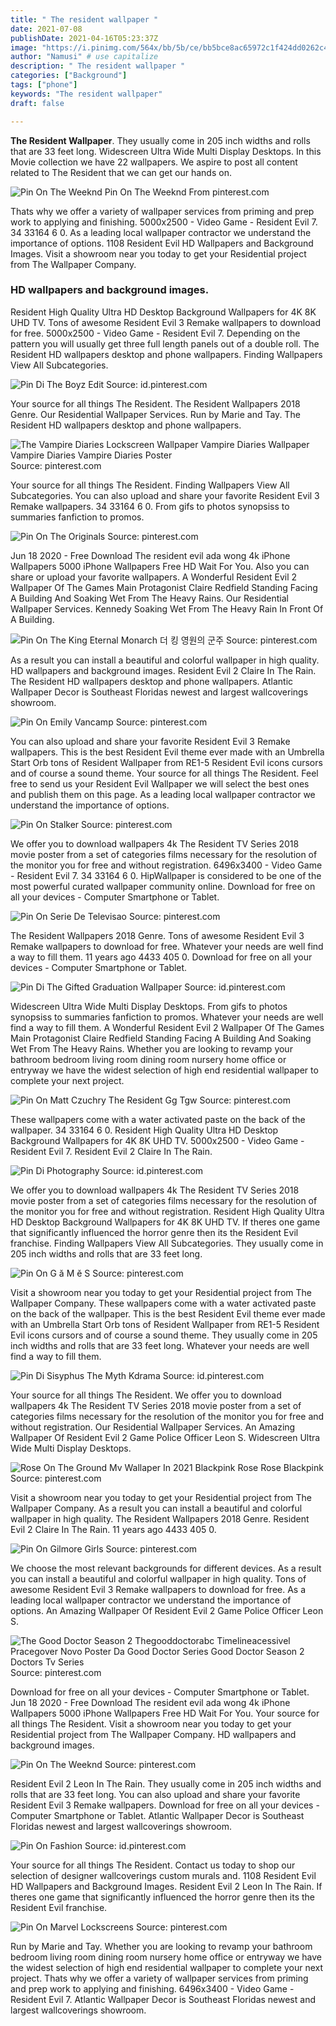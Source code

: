 ```yaml
---
title: " The resident wallpaper "
date: 2021-07-08
publishDate: 2021-04-16T05:23:37Z
image: "https://i.pinimg.com/564x/bb/5b/ce/bb5bce8ac65972c1f424dd0262c41179.jpg"
author: "Namusi" # use capitalize
description: " The resident wallpaper "
categories: ["Background"]
tags: ["phone"]
keywords: "The resident wallpaper"
draft: false

---
```



**The Resident Wallpaper**. They usually come in 205 inch widths and rolls that are 33 feet long. Widescreen Ultra Wide Multi Display Desktops. In this Movie collection we have 22 wallpapers. We aspire to post all content related to The Resident that we can get our hands on.

![Pin On The Weeknd](https://i.pinimg.com/originals/b2/dc/b1/b2dcb1b5348679efd52cd84ba0704b38.png "Pin On The Weeknd")
Pin On The Weeknd From pinterest.com


Thats why we offer a variety of wallpaper services from priming and prep work to applying and finishing. 5000x2500 - Video Game - Resident Evil 7. 34 33164 6 0. As a leading local wallpaper contractor we understand the importance of options. 1108 Resident Evil HD Wallpapers and Background Images. Visit a showroom near you today to get your Residential project from The Wallpaper Company.

### HD wallpapers and background images.

Resident High Quality Ultra HD Desktop Background Wallpapers for 4K 8K UHD TV. Tons of awesome Resident Evil 3 Remake wallpapers to download for free. 5000x2500 - Video Game - Resident Evil 7. Depending on the pattern you will usually get three full length panels out of a double roll. The Resident HD wallpapers desktop and phone wallpapers. Finding Wallpapers View All Subcategories.


![Pin Di The Boyz Edit](https://i.pinimg.com/originals/26/45/e1/2645e185e155ffbed0a5d68a9cf5938d.jpg "Pin Di The Boyz Edit")
Source: id.pinterest.com

Your source for all things The Resident. The Resident Wallpapers 2018 Genre. Our Residential Wallpaper Services. Run by Marie and Tay. The Resident HD wallpapers desktop and phone wallpapers.

![The Vampire Diaries Lockscreen Wallpaper Vampire Diaries Wallpaper Vampire Diaries Vampire Diaries Poster](https://i.pinimg.com/originals/b2/00/00/b20000f92cc4d2a041bab857f72572c8.jpg "The Vampire Diaries Lockscreen Wallpaper Vampire Diaries Wallpaper Vampire Diaries Vampire Diaries Poster")
Source: pinterest.com

Your source for all things The Resident. Finding Wallpapers View All Subcategories. You can also upload and share your favorite Resident Evil 3 Remake wallpapers. 34 33164 6 0. From gifs to photos synopsiss to summaries fanfiction to promos.

![Pin On The Originals](https://i.pinimg.com/originals/32/c1/82/32c18283091798b6cfeee89e5e63c028.jpg "Pin On The Originals")
Source: pinterest.com

Jun 18 2020 - Free Download The resident evil ada wong 4k iPhone Wallpapers 5000 iPhone Wallpapers Free HD Wait For You. Also you can share or upload your favorite wallpapers. A Wonderful Resident Evil 2 Wallpaper Of The Games Main Protagonist Claire Redfield Standing Facing A Building And Soaking Wet From The Heavy Rains. Our Residential Wallpaper Services. Kennedy Soaking Wet From The Heavy Rain In Front Of A Building.

![Pin On The King Eternal Monarch 더 킹 영원의 군주](https://i.pinimg.com/originals/cf/b1/7c/cfb17c392aa7f85757ff1ea6f8ea9dca.jpg "Pin On The King Eternal Monarch 더 킹 영원의 군주")
Source: pinterest.com

As a result you can install a beautiful and colorful wallpaper in high quality. HD wallpapers and background images. Resident Evil 2 Claire In The Rain. The Resident HD wallpapers desktop and phone wallpapers. Atlantic Wallpaper Decor is Southeast Floridas newest and largest wallcoverings showroom.

![Pin On Emily Vancamp](https://i.pinimg.com/originals/3a/e4/19/3ae4194085649e1b93b07c6a4ed4083d.jpg "Pin On Emily Vancamp")
Source: pinterest.com

You can also upload and share your favorite Resident Evil 3 Remake wallpapers. This is the best Resident Evil theme ever made with an Umbrella Start Orb tons of Resident Wallpaper from RE1-5 Resident Evil icons cursors and of course a sound theme. Your source for all things The Resident. Feel free to send us your Resident Evil Wallpaper we will select the best ones and publish them on this page. As a leading local wallpaper contractor we understand the importance of options.

![Pin On Stalker](https://i.pinimg.com/originals/d3/0b/3a/d30b3a6d06785bdf6211a417360569fc.jpg "Pin On Stalker")
Source: pinterest.com

We offer you to download wallpapers 4k The Resident TV Series 2018 movie poster from a set of categories films necessary for the resolution of the monitor you for free and without registration. 6496x3400 - Video Game - Resident Evil 7. 34 33164 6 0. HipWallpaper is considered to be one of the most powerful curated wallpaper community online. Download for free on all your devices - Computer Smartphone or Tablet.

![Pin On Serie De Televisao](https://i.pinimg.com/originals/41/45/b6/4145b61c49bdf23bcf64951f8bd7f3ba.jpg "Pin On Serie De Televisao")
Source: pinterest.com

The Resident Wallpapers 2018 Genre. Tons of awesome Resident Evil 3 Remake wallpapers to download for free. Whatever your needs are well find a way to fill them. 11 years ago 4433 405 0. Download for free on all your devices - Computer Smartphone or Tablet.

![Pin Di The Gifted Graduation Wallpaper](https://i.pinimg.com/originals/2c/87/da/2c87da422b0ac4f3cccf1b4b348a62ee.jpg "Pin Di The Gifted Graduation Wallpaper")
Source: id.pinterest.com

Widescreen Ultra Wide Multi Display Desktops. From gifs to photos synopsiss to summaries fanfiction to promos. Whatever your needs are well find a way to fill them. A Wonderful Resident Evil 2 Wallpaper Of The Games Main Protagonist Claire Redfield Standing Facing A Building And Soaking Wet From The Heavy Rains. Whether you are looking to revamp your bathroom bedroom living room dining room nursery home office or entryway we have the widest selection of high end residential wallpaper to complete your next project.

![Pin On Matt Czuchry The Resident Gg Tgw](https://i.pinimg.com/474x/d8/29/f9/d829f96e4e2f35748a8e2d17323b2cdf.jpg "Pin On Matt Czuchry The Resident Gg Tgw")
Source: pinterest.com

These wallpapers come with a water activated paste on the back of the wallpaper. 34 33164 6 0. Resident High Quality Ultra HD Desktop Background Wallpapers for 4K 8K UHD TV. 5000x2500 - Video Game - Resident Evil 7. Resident Evil 2 Claire In The Rain.

![Pin Di Photography](https://i.pinimg.com/originals/c1/d0/14/c1d014391288227c6e474b3de3dc40b2.jpg "Pin Di Photography")
Source: id.pinterest.com

We offer you to download wallpapers 4k The Resident TV Series 2018 movie poster from a set of categories films necessary for the resolution of the monitor you for free and without registration. Resident High Quality Ultra HD Desktop Background Wallpapers for 4K 8K UHD TV. If theres one game that significantly influenced the horror genre then its the Resident Evil franchise. Finding Wallpapers View All Subcategories. They usually come in 205 inch widths and rolls that are 33 feet long.

![Pin On G ă M ĕ S](https://i.pinimg.com/originals/00/cf/3e/00cf3e86eb277a20520add2c5bd857c5.jpg "Pin On G ă M ĕ S")
Source: pinterest.com

Visit a showroom near you today to get your Residential project from The Wallpaper Company. These wallpapers come with a water activated paste on the back of the wallpaper. This is the best Resident Evil theme ever made with an Umbrella Start Orb tons of Resident Wallpaper from RE1-5 Resident Evil icons cursors and of course a sound theme. They usually come in 205 inch widths and rolls that are 33 feet long. Whatever your needs are well find a way to fill them.

![Pin Di Sisyphus The Myth Kdrama](https://i.pinimg.com/736x/4a/8d/ad/4a8dad0448fb5ef16e408c32d839812f.jpg "Pin Di Sisyphus The Myth Kdrama")
Source: id.pinterest.com

Your source for all things The Resident. We offer you to download wallpapers 4k The Resident TV Series 2018 movie poster from a set of categories films necessary for the resolution of the monitor you for free and without registration. Our Residential Wallpaper Services. An Amazing Wallpaper Of Resident Evil 2 Game Police Officer Leon S. Widescreen Ultra Wide Multi Display Desktops.

![Rose On The Ground Mv Wallaper In 2021 Blackpink Rose Rose Blackpink](https://i.pinimg.com/originals/8f/63/11/8f6311fe6e04b2b3c4a32640ccf60678.jpg "Rose On The Ground Mv Wallaper In 2021 Blackpink Rose Rose Blackpink")
Source: pinterest.com

Visit a showroom near you today to get your Residential project from The Wallpaper Company. As a result you can install a beautiful and colorful wallpaper in high quality. The Resident Wallpapers 2018 Genre. Resident Evil 2 Claire In The Rain. 11 years ago 4433 405 0.

![Pin On Gilmore Girls](https://i.pinimg.com/originals/8f/85/4d/8f854dc7a5b0ad67a464d598fd408bd1.jpg "Pin On Gilmore Girls")
Source: pinterest.com

We choose the most relevant backgrounds for different devices. As a result you can install a beautiful and colorful wallpaper in high quality. Tons of awesome Resident Evil 3 Remake wallpapers to download for free. As a leading local wallpaper contractor we understand the importance of options. An Amazing Wallpaper Of Resident Evil 2 Game Police Officer Leon S.

![The Good Doctor Season 2 Thegooddoctorabc Timelineacessivel Pracegover Novo Poster Da Good Doctor Series Good Doctor Season 2 Doctors Tv Series](https://i.pinimg.com/736x/dd/88/96/dd8896374ed61234c002a964a7739a7f.jpg "The Good Doctor Season 2 Thegooddoctorabc Timelineacessivel Pracegover Novo Poster Da Good Doctor Series Good Doctor Season 2 Doctors Tv Series")
Source: pinterest.com

Download for free on all your devices - Computer Smartphone or Tablet. Jun 18 2020 - Free Download The resident evil ada wong 4k iPhone Wallpapers 5000 iPhone Wallpapers Free HD Wait For You. Your source for all things The Resident. Visit a showroom near you today to get your Residential project from The Wallpaper Company. HD wallpapers and background images.

![Pin On The Weeknd](https://i.pinimg.com/originals/b2/dc/b1/b2dcb1b5348679efd52cd84ba0704b38.png "Pin On The Weeknd")
Source: pinterest.com

Resident Evil 2 Leon In The Rain. They usually come in 205 inch widths and rolls that are 33 feet long. You can also upload and share your favorite Resident Evil 3 Remake wallpapers. Download for free on all your devices - Computer Smartphone or Tablet. Atlantic Wallpaper Decor is Southeast Floridas newest and largest wallcoverings showroom.

![Pin On Fashion](https://i.pinimg.com/originals/a8/37/3b/a8373be91c78a60cf3aa37edb40cab96.jpg "Pin On Fashion")
Source: id.pinterest.com

Your source for all things The Resident. Contact us today to shop our selection of designer wallcoverings custom murals and. 1108 Resident Evil HD Wallpapers and Background Images. Resident Evil 2 Leon In The Rain. If theres one game that significantly influenced the horror genre then its the Resident Evil franchise.

![Pin On Marvel Lockscreens](https://i.pinimg.com/564x/bb/5b/ce/bb5bce8ac65972c1f424dd0262c41179.jpg "Pin On Marvel Lockscreens")
Source: pinterest.com

Run by Marie and Tay. Whether you are looking to revamp your bathroom bedroom living room dining room nursery home office or entryway we have the widest selection of high end residential wallpaper to complete your next project. Thats why we offer a variety of wallpaper services from priming and prep work to applying and finishing. 6496x3400 - Video Game - Resident Evil 7. Atlantic Wallpaper Decor is Southeast Floridas newest and largest wallcoverings showroom.

